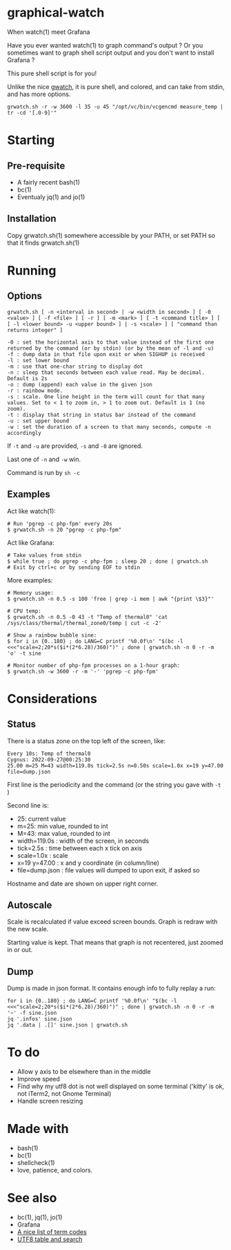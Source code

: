 # graphical-watch

When watch(1) meet Grafana

Have you ever wanted watch(1) to graph command's output ? Or you sometimes want to graph shell script output and you don't want to install Grafana ?

This pure shell script is for you!

Unlike the nice [gwatch](https://github.com/robertely/gwatch), it is pure shell, and colored, and can take from stdin, and has more options.

	grwatch.sh -r -w 3600 -l 35 -u 45 "/opt/vc/bin/vcgencmd measure_temp | tr -cd '[.0-9]'"

# Starting

## Pre-requisite

- A fairly recent bash(1)
- bc(1)
- Eventualy jq(1) and jo(1)

## Installation

Copy grwatch.sh(1) somewhere accessible by your PATH, or set PATH so that it finds grwatch.sh(1)

# Running

## Options

	grwatch.sh [ -n <interval in second> | -w <width in second> ] [ -0 <value> ] [ -f <file> ] [ -r ] [ -m <mark> ] [ -t <command title> ] [ [ -l <lower bound> -u <upper bound> ] | -s <scale> ] [ "command than returns integer" ]

	-0 : set the horizontal axis to that value instead of the first one returned by the command (or by stdin) (or by the mean of -l and -u)
	-f : dump data in that file upon exit or when SIGHUP is received
	-l : set lower bound
	-m : use that one-char string to display dot
	-n : sleep that seconds between each value read. May be decimal. Default is 2s
	-o : dump (append) each value in the given json
	-r : rainbow mode.
	-s : scale. One line height in the term will count for that many values. Set to < 1 to zoom in, > 1 to zoom out. Default is 1 (no zoom).
	-t : display that string in status bar instead of the command
	-u : set upper bound
	-w : set the duration of a screen to that many seconds, compute -n accordingly

If ```-t``` and ```-u``` are provided, ```-s``` and ```-0``` are ignored.

Last one of ```-n``` and ```-w``` win.

Command is run by ```sh -c```

## Examples

Act like watch(1):

	# Run 'pgrep -c php-fpm' every 20s
	$ grwatch.sh -n 20 "pgrep -c php-fpm"

Act like Grafana:

	# Take values from stdin
	$ while true ; do pgrep -c php-fpm ; sleep 20 ; done | grwatch.sh
	# Exit by ctrl+c or by sending EOF to stdin

More examples:

	# Memory usage:
	$ grwatch.sh -n 0.5 -s 100 'free | grep -i mem | awk "{print \$3}"'

	# CPU temp:
	$ grwatch.sh -n 0.5 -0 43 -t "Temp of thermal0" 'cat /sys/class/thermal/thermal_zone0/temp | cut -c -2'

	# Show a rainbow bubble sine:
	$ for i in {0..180} ; do LANG=C printf '%0.0f\n' "$(bc -l <<<"scale=2;20*s($i*(2*6.28)/360)")" ; done | grwatch.sh -n 0 -r -m 'o' -t sine

	# Monitor number of php-fpm processes on a 1-hour graph:
	$ grwatch.sh -w 3600 -r -m '-' 'pgrep -c php-fpm'

# Considerations

## Status

There is a status zone on the top left of the screen, like:

	Every 10s: Temp of thermal0                                                                              Cygnus: 2022-09-27@00:25:30
	25.00 m=25 M=43 width=119.0s tick=2.5s n=0.50s scale=1.0x x=19 y=47.00 file=dump.json

First line is the periodicity and the command (or the string you gave with ```-t ``` )

Second line is:

- 25: current value
- m=25: min value, rounded to int
- M=43: max value, rounded to int
- width=119.0s : width of the screen, in seconds
- tick=2.5s : time between each x tick on axis
- scale=1.0x : scale
- x=19 y=47.00 : x and y coordinate (in column/line)
- file=dump.json : file values will dumped to upon exit, if asked so

Hostname and date are shown on upper right corner.

## Autoscale

Scale is recalculated if value exceed screen bounds. Graph is redraw with the new scale.

Starting value is kept. That means that graph is not recentered, just zoomed in or out.

## Dump

Dump is made in json format. It contains enough info to fully replay a run:

	for i in {0..180} ; do LANG=C printf '%0.0f\n' "$(bc -l <<<"scale=2;20*s($i*(2*6.28)/360)")" ; done | grwatch.sh -n 0 -r -m '~' -f sine.json
	jq '.infos' sine.json
	jq '.data | .[]' sine.json | grwatch.sh

# To do

- Allow y axis to be elsewhere than in the middle
- Improve speed
- Find why my utf8 dot is not well displayed on some terminal ('kitty' is ok, not iTerm2, not Gnome Terminal)
- Handle screen resizing

# Made with

- bash(1)
- bc(1)
- shellcheck(1)
- love, patience, and colors.

# See also

- bc(1), jq(1), jo(1)
- Grafana
- [A nice list of term codes](https://gist.github.com/fnky/458719343aabd01cfb17a3a4f7296797)
- [UTF8 table and search](https://unicode-table.com/fr)
